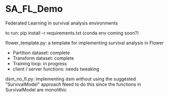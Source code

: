 # SA_FL_Demo
Federated Learning in survival analysis environments

to run: pip install -r requirements.txt
(conda env coming soon?)

flower_template.py: a template for implementing survival analysis in Flower
- Partition dataset: complete
- Transform dataset: complete
- Training loop: in progress
- client / server functions: needs tweaking

dsm_no_fl.py: implementing dsm without using the suggested "SurvivalModel" approach
Need to do this since the functions in SurvivalModel are monolithic

